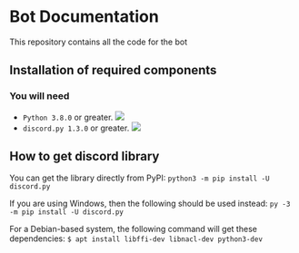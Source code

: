# Bot Documentation
This repository contains all the code for the bot


## Installation of required components

### You will need
- `Python 3.8.0` or greater. <a href='https://www.python.org/downloads/'><img src='https://raster.shields.io/badge/Download-Python-brightgreen.png'></a>
- `discord.py 1.3.0` or greater.  <a href='#how-to-get-discord-library'><img src='https://raster.shields.io/badge/How%20to%20get-discord.py-blue.png'></a>


## How to get **discord** library
You can get the library directly from PyPI:
`python3 -m pip install -U discord.py`

If you are using Windows, then the following should be used instead:
`py -3 -m pip install -U discord.py`

For a Debian-based system, the following command will get these dependencies:
`$ apt install libffi-dev libnacl-dev python3-dev
`
